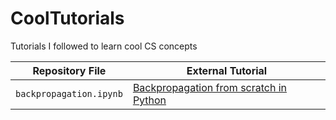 # CoolTutorials
Tutorials I followed to learn cool CS concepts

| Repository File                     | External Tutorial                                |
|-------------------------------------|--------------------------------------------------|
| `backpropagation.ipynb`  | <a href="https://pyimagesearch.com/2021/05/06/backpropagation-from-scratch-with-python/" target="_blank">Backpropagation from scratch in Python</a> |
